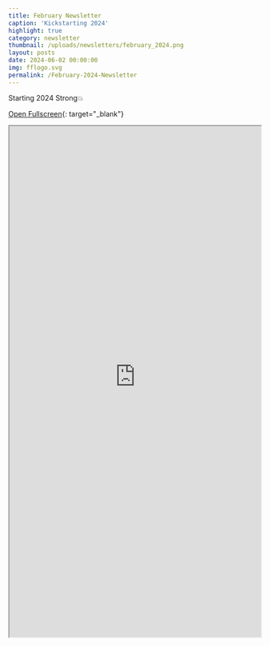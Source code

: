 ```yaml
---
title: February Newsletter
caption: 'Kickstarting 2024'
highlight: true
category: newsletter
thumbnail: /uploads/newsletters/february_2024.png
layout: posts
date: 2024-06-02 00:00:00
img: fflogo.svg
permalink: /February-2024-Newsletter
---
```


Starting 2024 Strong💥

[Open Fullscreen](https://us19.campaign-archive.com/?u=703cd11616d78536ae5d303eb&id=a6bf9be6de){: target="_blank"}

<iframe src="https://us19.campaign-archive.com/?u=703cd11616d78536ae5d303eb&id=a6bf9be6de" style="max-width: 1024px; width: 100%; margin: 0 auto; height: 1024px"></iframe>
